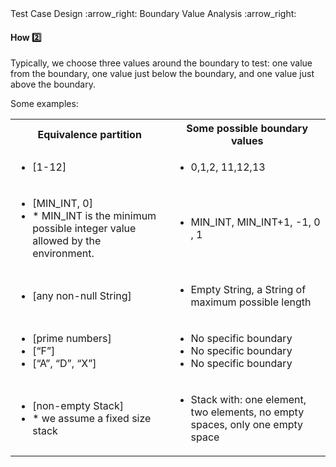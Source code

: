 <link rel="stylesheet" href="{{baseUrl}}/css/textbook.css">

<div class="website-content">

<div id="path">Test Case Design :arrow_right: Boundary Value Analysis :arrow_right:</div>

<div id="title">

#### How :two:

</div>

<div id="body">

Typically, we choose three values around the boundary to test: one value from the boundary, one value just below the boundary, and one value just above the boundary.

Some examples:

<table class="table">
  <tr>
    <th>Equivalence partition</th>
    <th>Some possible boundary values</th>
  </tr>
  <tr>
    <td>
      <ul>
        <li>[1-12]</li>
      </ul>
    </td>
    <td>
      <ul>
        <li>0,1,2, 11,12,13</li>
      </ul>
    </td>
  </tr>
  <tr>
    <td>
      <ul>
        <li>[MIN_INT, 0]</li>
        <li>* MIN_INT is the minimum possible integer value allowed by the environment.</li>
      </ul>
    </td>
    <td>
      <ul>
        <li>MIN_INT, MIN_INT+1, -1, 0 , 1</li>
      </ul>
    </td>
  </tr>
  <tr>
    <td>
      <ul>
        <li>[any non-null String]</li>
      </ul>
    </td>
    <td>
      <ul>
        <li>Empty String, a String of maximum possible length</li>
      </ul>
    </td>
  </tr>
  <tr>
    <td>
      <ul>
        <li>[prime numbers]</li>
        <li>[“F”]</li>
        <li>[“A”, “D”, “X”]</li>
      </ul>
    </td>
    <td>
      <ul>
        <li>No specific boundary</li>
        <li>No specific boundary</li>
        <li>No specific boundary</li>
      </ul>
    </td>
  </tr>
  <tr>
    <td>
      <ul>
        <li>[non-empty Stack]</li>
        <li>* we assume a fixed size stack</li>
      </ul>
    </td>
    <td>
      <ul>
        <li>Stack with: one element, two elements, no empty spaces, only one empty space</li>
      </ul>
    </td>
  </tr>
</table>

</div>

<div id="extras">
<div>

</div>
